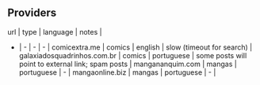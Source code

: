 ## Providers

url | type | language | notes |
-   | -    | -        | -     |
comicextra.me | comics | english | slow (timeout for search) |
galaxiadosquadrinhos.com.br | comics | portuguese | some posts will point to external link; spam posts |
mangananquim.com | mangas | portuguese | - |
mangaonline.biz | mangas | portuguese | - |


